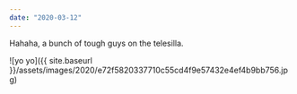 ```yaml
---
date: "2020-03-12"
---
```


Hahaha, a bunch of tough guys on the telesilla.

![yo yo]({{ site.baseurl }}/assets/images/2020/e72f5820337710c55cd4f9e57432e4ef4b9bb756.jpg)
